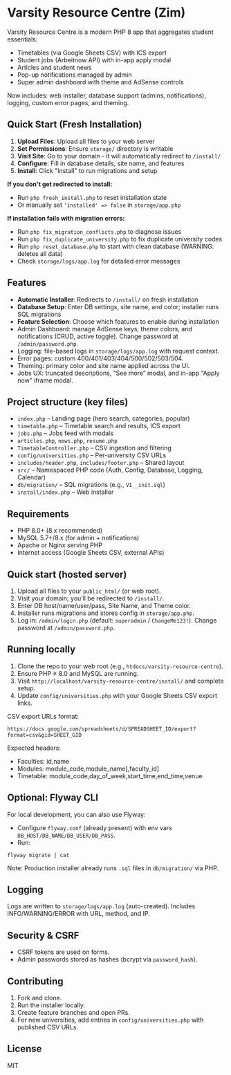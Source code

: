 # Varsity Resource Centre (Zim)

Varsity Resource Centre is a modern PHP 8 app that aggregates student essentials:

- Timetables (via Google Sheets CSV) with ICS export
- Student jobs (Arbeitnow API) with in-app apply modal
- Articles and student news
- Pop-up notifications managed by admin
- Super admin dashboard with theme and AdSense controls

Now includes: web installer, database support (admins, notifications), logging, custom error pages, and theming.

## Quick Start (Fresh Installation)

1. **Upload Files**: Upload all files to your web server
2. **Set Permissions**: Ensure `storage/` directory is writable
3. **Visit Site**: Go to your domain - it will automatically redirect to `/install/`
4. **Configure**: Fill in database details, site name, and features
5. **Install**: Click "Install" to run migrations and setup

**If you don't get redirected to install:**
- Run `php fresh_install.php` to reset installation state
- Or manually set `'installed' => false` in `storage/app.php`

**If installation fails with migration errors:**
- Run `php fix_migration_conflicts.php` to diagnose issues
- Run `php fix_duplicate_university.php` to fix duplicate university codes
- Run `php reset_database.php` to start with clean database (WARNING: deletes all data)
- Check `storage/logs/app.log` for detailed error messages

## Features
- **Automatic Installer**: Redirects to `/install/` on fresh installation
- **Database Setup**: Enter DB settings, site name, and color; installer runs SQL migrations
- **Feature Selection**: Choose which features to enable during installation
- Admin Dashboard: manage AdSense keys, theme colors, and notifications (CRUD, active toggle). Change password at `/admin/password.php`.
- Logging: file-based logs in `storage/logs/app.log` with request context.
- Error pages: custom 400/401/403/404/500/502/503/504.
- Theming: primary color and site name applied across the UI.
- Jobs UX: truncated descriptions, “See more” modal, and in-app “Apply now” iframe modal.

## Project structure (key files)
- `index.php` – Landing page (hero search, categories, popular)
- `timetable.php` – Timetable search and results, ICS export
- `jobs.php` – Jobs feed with modals
- `articles.php`, `news.php`, `resume.php`
- `TimetableController.php` – CSV ingestion and filtering
- `config/universities.php` – Per-university CSV URLs
- `includes/header.php`, `includes/footer.php` – Shared layout
- `src/` – Namespaced PHP code (Auth, Config, Database, Logging, Calendar)
- `db/migration/` – SQL migrations (e.g., `V1__init.sql`)
- `install/index.php` – Web installer

## Requirements
- PHP 8.0+ (8.x recommended)
- MySQL 5.7+/8.x (for admin + notifications)
- Apache or Nginx serving PHP
- Internet access (Google Sheets CSV, external APIs)

## Quick start (hosted server)
1. Upload all files to your `public_html/` (or web root).
2. Visit your domain; you’ll be redirected to `/install/`.
3. Enter DB host/name/user/pass, Site Name, and Theme color.
4. Installer runs migrations and stores config in `storage/app.php`.
5. Log in: `/admin/login.php` (default: `superadmin` / `ChangeMe123!`). Change password at `/admin/password.php`.

## Running locally
1. Clone the repo to your web root (e.g., `htdocs/varsity-resource-centre`).
2. Ensure PHP ≥ 8.0 and MySQL are running.
3. Visit `http://localhost/varsity-resource-centre/install/` and complete setup.
4. Update `config/universities.php` with your Google Sheets CSV export links.

CSV export URLs format:
```
https://docs.google.com/spreadsheets/d/SPREADSHEET_ID/export?format=csv&gid=SHEET_GID
```
Expected headers:
- Faculties: id,name
- Modules: module_code,module_name[,faculty_id]
- Timetable: module_code,day_of_week,start_time,end_time,venue

## Optional: Flyway CLI
For local development, you can also use Flyway:
- Configure `flyway.conf` (already present) with env vars `DB_HOST/DB_NAME/DB_USER/DB_PASS`.
- Run:
```
flyway migrate | cat
```
Note: Production installer already runs `.sql` files in `db/migration/` via PHP.

## Logging
Logs are written to `storage/logs/app.log` (auto-created). Includes INFO/WARNING/ERROR with URL, method, and IP.

## Security & CSRF
- CSRF tokens are used on forms.
- Admin passwords stored as hashes (bcrypt via `password_hash`).

## Contributing
1. Fork and clone.
2. Run the installer locally.
3. Create feature branches and open PRs.
4. For new universities, add entries in `config/universities.php` with published CSV URLs.

## License
MIT

